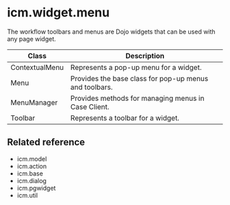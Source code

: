 # icm.widget.menu

The workflow toolbars and menus are Dojo widgets that can be used with any page widget.

| Class          | Description                                            |
|----------------|--------------------------------------------------------|
| ContextualMenu | Represents a pop-up menu for a widget.                 |
| Menu           | Provides the base class for pop-up menus and toolbars. |
| MenuManager    | Provides methods for managing menus in Case Client.    |
| Toolbar        | Represents a toolbar for a widget.                     |

## Related reference

- icm.model
- icm.action
- icm.base
- icm.dialog
- icm.pgwidget
- icm.util